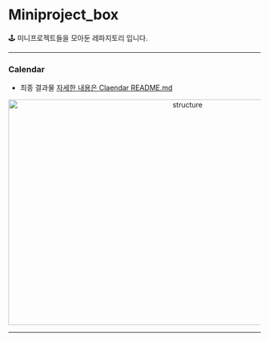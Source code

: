 # Miniproject_box
🕹 미니프로젝트들을 모아둔 레파지토리 입니다.

-------
### Calendar
- 최종 결과물
[자세한 내용은 Claendar README.md]()

<div align="center"><img src="./img/Momentum.png" width="700px" height="450px" alt="structure"></img></div>

-----------------------
